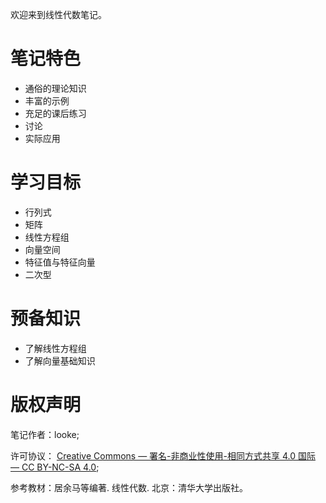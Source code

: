 欢迎来到线性代数笔记。

# 笔记特色

- 通俗的理论知识
- 丰富的示例
- 充足的课后练习
- 讨论
- 实际应用

# 学习目标

- 行列式
- 矩阵
- 线性方程组
- 向量空间
- 特征值与特征向量
- 二次型

# 预备知识

- 了解线性方程组
- 了解向量基础知识

# 版权声明

笔记作者：looke;

许可协议： [Creative Commons — 署名-非商业性使用-相同方式共享 4.0 国际 — CC BY-NC-SA 4.0](https://creativecommons.org/licenses/by-nc-sa/4.0/deed.zh);

参考教材：居余马等编著. 线性代数. 北京：清华大学出版社。

​                                                                                          

